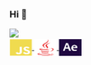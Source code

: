 ### Hi 👋
</div>
	<a href="https://github.com/gameoooom">
	<img height="180em" src="https://github-readme-stats.vercel.app/api?username=gameoooom&theme=midnight-purple&include_all_commits=true&show_icons=true&count_private=true"
		 
<div style="display: inline_block"><br>
<img align="center" alt="JS" height="30" width="40" src="https://raw.githubusercontent.com/devicons/devicon/master/icons/javascript/javascript-plain.svg">
<img align="center" alt="Java" height="30" width="40" src="https://raw.githubusercontent.com/devicons/devicon/master/icons/java/java-plain.svg">
<img align="center" alt="AE" height="30" width="40" src="https://raw.githubusercontent.com/devicons/devicon/master/icons/aftereffects/aftereffects-plain.svg">
</div>

